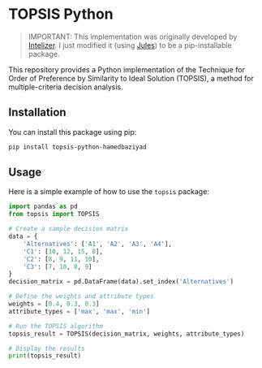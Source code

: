 # TOPSIS Python

> IMPORTANT: This implementation was originally developed by [Intelizer](https://github.com/hamedbaziyad/TOPSIS). I just modified it (using [Jules](https://jules.google.com/)) to be a pip-installable package.

This repository provides a Python implementation of the Technique for Order of Preference by Similarity to Ideal Solution (TOPSIS), a method for multiple-criteria decision analysis.

## Installation

You can install this package using pip:

```bash
pip install topsis-python-hamedbaziyad
```

## Usage

Here is a simple example of how to use the `topsis` package:

```python
import pandas as pd
from topsis import TOPSIS

# Create a sample decision matrix
data = {
    'Alternatives': ['A1', 'A2', 'A3', 'A4'],
    'C1': [10, 12, 15, 8],
    'C2': [8, 9, 11, 10],
    'C3': [7, 10, 8, 9]
}
decision_matrix = pd.DataFrame(data).set_index('Alternatives')

# Define the weights and attribute types
weights = [0.4, 0.3, 0.3]
attribute_types = ['max', 'max', 'min']

# Run the TOPSIS algorithm
topsis_result = TOPSIS(decision_matrix, weights, attribute_types)

# Display the results
print(topsis_result)
```
